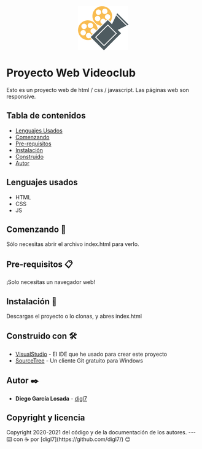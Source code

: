 <p align="center">
  <img src="img/Logo.png" />
</p>



# Proyecto Web Videoclub
Esto es un proyecto web de html / css / javascript. Las páginas web son responsive.

## Tabla de contenidos

* [Lenguajes Usados](#LenguajesUsados)
* [Comenzando](#Comenzando)
* [Pre-requisitos](#Pre-requisitos)
* [Instalación](#Instalación)
* [Construido](#Construido)
* [Autor](#Autor)

<a name="LenguajesUsados">
  
  <h2> Lenguajes usados </h2>

* HTML
* CSS 
* JS

</a>

<a name="Comenzando">
<h2>  Comenzando 🚀 </h2>
Sólo necesitas abrir el archivo index.html para verlo.
</a>

<a name="Pre-requisitos">
  
<h2> Pre-requisitos 📋 </h2>

</a>

¡Solo necesitas un navegador web! 

<a name="Instalación">
  
<h2>Instalación 🔧 </h2>

Descargas el proyecto o lo clonas, y abres index.html

</a>

<a name="Construido">
  
<h2> Construido con 🛠️ </h2>

* [VisualStudio](https://visualstudio.microsoft.com/es/) - El IDE que he usado para crear este proyecto
* [SourceTree](https://www.sourcetreeapp.com/) - Un cliente Git gratuito para Windows

</a>

<a name="Autor">
  
<h2> Autor ✒️ </h2>
  
* **Diego García Losada** - [digl7](https://github.com/digl7/)

</a>

<a name="Copyright">
  
  <h2> Copyright y licencia </h2>
  Copyright 2020-2021 del código y de la documentación de los autores. 
</a>
---
⌨️ con ☕ por [digl7](https://github.com/digl7/) 😊

